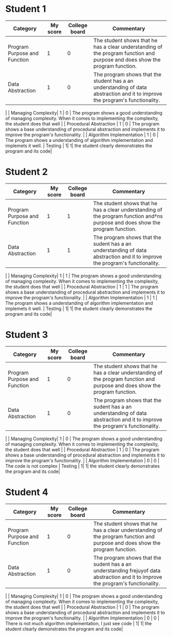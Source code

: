# Student 1 
| Category  | My score | College board | Commentary |
| ------------ | ------------- | ------------- | ------------- | 
| Program Purpose and Function| 1  | 0 | The student shows that he has a clear understanding of the program function and purpose and does show the program function. 
| Data Abstraction|1   | 0 |The program shows  that the student has a an understanding of data abstraction and  it to improve the program's functionality.
 |
| Managing Complexity| 1 | 0 | The program shows a good understanding of managing complexity. When it comes to implementing the complexity, the student does that well 
 |
| Procedural Abstraction	  | 1 | 0 |  The program shows a base understanding of procedural abstraction and implements it to improve the program's functionality.
 |
| Algorithm Implementation	  | 1 | 0 |  The program shows a  understanding of algorithm implementation and implemets it well. 
| Testing | 1| 1| the student clearly demonstrates the program and its code|

# Student 2
| Category  | My score | College board | Commentary |
| ------------ | ------------- | ------------- | ------------- | 
| Program Purpose and Function| 1  | 1 | The student shows that he has a clear understanding of the program function and†ns purpose and does show the program function. 
| Data Abstraction|1   | 1 |The program shows  that the sudent has a an understanding of data abstraction and  it to improve the program's functionality.
 |
| Managing Complexity| 1 | 1 | The program shows a good understanding of managing complexity. When it comes to implementing the complexity, the student does that well 
 |
| Procedural Abstraction	  | 1 | 1 |  The program shows a base understanding of procedural abstraction and implements it to improve the program's functionality.
 |
| Algorithm Implementation	  | 1 | 1 |  The program shows a  understanding of algorithm implementation and implemets it well. 
| Testing | 1| 1| the student clearly demonstrates the program and its code|


# Student 3
| Category  | My score | College board | Commentary |
| ------------ | ------------- | ------------- | ------------- | 
| Program Purpose and Function| 1  | 0 | The student shows that he has a clear understanding of the program function and purpose and does show the program function. 
| Data Abstraction|1   | 0 |The program shows  that the sudent has a an understanding of data abstraction and  it to improve the program's functionality.
 |
| Managing Complexity| 1 | 0 | The program shows a good understanding of managing complexity. When it comes to implementing the complexity, the student does that well 
 |
| Procedural Abstraction	  | 1 | 0 |  The program shows a base understanding of procedural abstraction and implements it to improve the program's functionality.
 |
| Algorithm Implementation	  | 0 | 0 |  The code is not complex
| Testing | 1| 1| the student clearly demonstrates the program and its code|

# Student 4 
| Category  | My score | College board | Commentary |
| ------------ | ------------- | ------------- | ------------- | 
| Program Purpose and Function| 1  | 0 | The student shows that he has a clear understanding of the program function and purpose and does show the program function. 
| Data Abstraction|1   | 0 |The program shows  that the sudent has a an understanding frejuyof data abstraction and  it to improve the program's functionality.
 |
| Managing Complexity| 1 | 0 | The program shows a good understanding of managing complexity. When it comes to implementing the complexity, the student does that well 
 |
| Procedural Abstraction	  | 1 | 0 |  The program shows a base understanding of procedural abstraction and implements it to improve the program's functionality.
 |
| Algorithm Implementation	  | 0 | 0 | There is not much algorithm implementation, I just see code | 1| 1| the student clearly demonstrates the program and its code|
